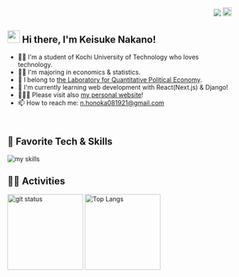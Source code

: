 <div align="right">
  <img src="https://komarev.com/ghpvc/?username=Honoka-Nakano" />
  <a href="https://qiita.com/Honoka-Nakano">
    <img height="20" src="https://qiita-badge.apiapi.app/s/Honoka-Nakano/posts.svg" />
  </a>
</div>

## <img src="https://media.giphy.com/media/hvRJCLFzcasrR4ia7z/giphy.gif" width="28"> Hi there, I&apos;m Keisuke Nakano!

- 🧑‍💻 I&apos;m a student of Kochi University of Technology who loves technology.
- 🧑‍🎓 I&apos;m majoring in economics & statistics.
- 🥼 I belong to [the Laboratory for Quantitative Political Economy](https://Yanai-Lab.github.io/).
- 🌱 I&apos;m currently learning web development with React(Next.js) & Django!
- 🏃‍♂️‍➡️ Please visit also [my personal website](https://Honoka-Nakano.github.io/)!
- 📫 How to reach me: n.honoka081921@gmail.com
<br>

## 🌱 Favorite Tech & Skills
<img alt="my skills" src="https://skillicons.dev/icons?theme=dark&perline=5&i=ts,py,next,flask,r,git,github,vscode,neovim" />
<br>

## 🏃‍♀️ Activities
<div align="left" style='flex;'> 
  <img alt="git status" height="170px" src="https://github-readme-stats.vercel.app/api?username=honocat&theme=react&layout=compact" />
  <img alt="Top Langs" height="170px" src="https://github-readme-stats.vercel.app/api/top-langs/?username=honocat&theme=react&layout=compact" />
</div>
